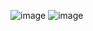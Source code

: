![image](https://github.com/SarfarazQadir/Generic-Collection-List-Hashset-and-Sortedset-/assets/144503703/5ebb4d74-f8a6-4be2-bee8-ce8790a38767)
![image](https://github.com/SarfarazQadir/Generic-Collection-List-Hashset-and-Sortedset-/assets/144503703/f136c31d-aa65-45ed-9f9b-2ab8c567d473)
